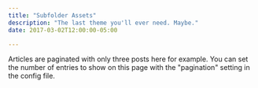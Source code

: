 ```yaml
---
title: "Subfolder Assets"
description: "The last theme you'll ever need. Maybe."
date: 2017-03-02T12:00:00-05:00

---
```

Articles are paginated with only three posts here for example. You can set the number of entries to show on this page with the "pagination" setting in the config file.

